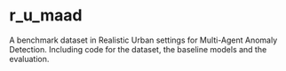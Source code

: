 # r_u_maad
A benchmark dataset in Realistic Urban settings for Multi-Agent Anomaly Detection. Including code for the dataset, the baseline models and the evaluation.
